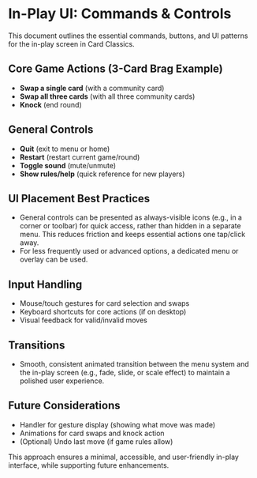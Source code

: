 # In-Play UI: Commands & Controls

This document outlines the essential commands, buttons, and UI patterns for the in-play screen in Card Classics.

## Core Game Actions (3-Card Brag Example)
- **Swap a single card** (with a community card)
- **Swap all three cards** (with all three community cards)
- **Knock** (end round)

## General Controls
- **Quit** (exit to menu or home)
- **Restart** (restart current game/round)
- **Toggle sound** (mute/unmute)
- **Show rules/help** (quick reference for new players)

## UI Placement Best Practices
- General controls can be presented as always-visible icons (e.g., in a corner or toolbar) for quick access, rather than hidden in a separate menu. This reduces friction and keeps essential actions one tap/click away.
- For less frequently used or advanced options, a dedicated menu or overlay can be used.

## Input Handling
- Mouse/touch gestures for card selection and swaps
- Keyboard shortcuts for core actions (if on desktop)
- Visual feedback for valid/invalid moves

## Transitions
- Smooth, consistent animated transition between the menu system and the in-play screen (e.g., fade, slide, or scale effect) to maintain a polished user experience.

## Future Considerations
- Handler for gesture display (showing what move was made)
- Animations for card swaps and knock action
- (Optional) Undo last move (if game rules allow)

This approach ensures a minimal, accessible, and user-friendly in-play interface, while supporting future enhancements.
